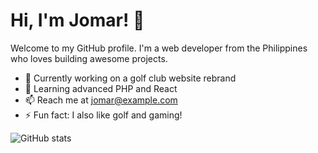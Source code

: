 # Hi, I'm Jomar! 👋

Welcome to my GitHub profile. I'm a web developer from the Philippines who loves building awesome projects.

- 🔭 Currently working on a golf club website rebrand
- 🌱 Learning advanced PHP and React
- 📫 Reach me at jomar@example.com
- ⚡ Fun fact: I also like golf and gaming!

![GitHub stats](https://github-readme-stats.vercel.app/api?username=jomar123&show_icons=true&theme=radical)
